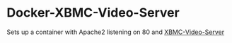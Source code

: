 Docker-XBMC-Video-Server
========================

Sets up a container with Apache2 listening on 80 and [XBMC-Video-Server](https://github.com/Jalle19/xbmc-video-server)
